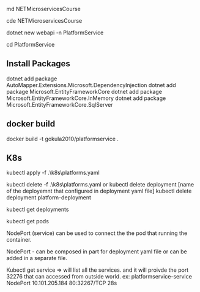 md NETMicroservicesCourse

cde NETMicroservicesCourse 

dotnet new webapi -n PlatformService

cd PlatformService

## Install Packages
dotnet add package AutoMapper.Extensions.Microsoft.DependencyInjection
dotnet add package Microsoft.EntityFrameworkCore
dotnet add package Microsoft.EntityFrameworkCore.InMemory
dotnet add package Microsoft.EntityFrameworkCore.SqlServer



## docker build
docker build -t gokula2010/platformservice .


## K8s
kubectl apply -f .\k8s\platforms.yaml 

kubectl delete -f .\k8s\platforms.yaml or
kubectl delete deployment [name of the deployemnt that configured in deployment yaml file]
kubectl delete deployment platform-deployment


kubectl get deployments

kubectl get pods



NodePort (service) can be used to connect the the pod that running the container.

NodePort - can be composed in part for deployment yaml file or can be added in a separate file. 

Kubectl get service => will list all the services. and it will proivde the port 32276 that can accessed from outside world.
ex:
platformservice-service   NodePort    10.101.205.184   <none>        80:32267/TCP   28s



